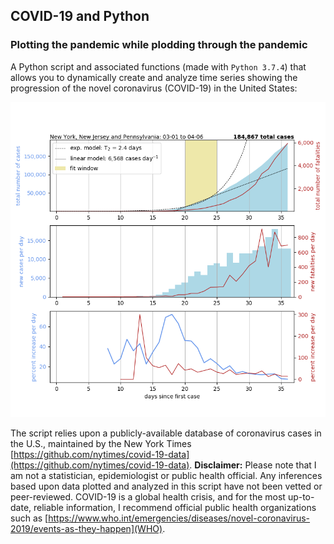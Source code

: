 ## COVID-19 and Python
### Plotting the pandemic while plodding through the pandemic

A Python script and associated functions (made with ```Python 3.7.4```) that allows you to dynamically create and analyze time series showing the progression of the novel coronavirus (COVID-19) in the United States:

![COVID-19 cases and deaths in Pennsylvania, New Jersey and New York, as of April 6, 2020](PA-NJ-NY-040620.png)

The script relies upon a publicly-available database of coronavirus cases in the U.S., maintained by the New York Times [https://github.com/nytimes/covid-19-data](https://github.com/nytimes/covid-19-data). **Disclaimer:** Please note that I am not a statistician, epidemiologist or public health official. Any inferences based upon data plotted and analyzed in this script have not been vetted or peer-reviewed. COVID-19 is a global health crisis, and for the most up-to-date, reliable information, I recommend official public health organizations such as [https://www.who.int/emergencies/diseases/novel-coronavirus-2019/events-as-they-happen](WHO).

